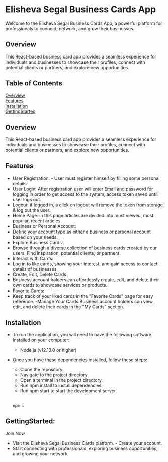 # Elisheva Segal Business Cards App

Welcome to the Elisheva Segal Business Cards App, a powerful platform for professionals to connect, network, and grow their businesses.

## Overview

This React-based business card app provides a seamless experience for individuals and businesses to showcase their profiles, connect with potential clients or partners, and explore new opportunities.

## Table of Contents


[Overview](#overview) <br>
[Features](#features) <br>
[Installation](#installation) <br>
[GettingStarted](#gettingStarted) <br>


## Overview

This React-based business card app provides a seamless experience for individuals and businesses to showcase their profiles, connect with potential clients or partners, and explore new opportunities.

## Features

- User Registration: - User must register himself by filling some personal details.
- User Login: After registration user will enter Email and password for logging in order to get access to the system, access token saved untill user logs out.
- Logout: if logged in, a click on logout will remove the token from storage & log out the user.
- Home Page: in this page articles are divided into most viewed, most popular, recent articles.
- Business or Personal Account:
- Define your account type as either a business or personal account based on your needs.
- Explore Business Cards:
- Browse through a diverse collection of business cards created by our users. Find inspiration, potential clients, or partners.
- Interact with Cards:
- Log in to like cards, showing your interest, and gain access to contact details of businesses.
- Create, Edit, Delete Cards:
- Business account holders can effortlessly create, edit, and delete their own cards to showcase services or products.
- Favorite Cards:
- Keep track of your liked cards in the "Favorite Cards" page for easy reference.
-Manage Your Cards:Business account holders can view, edit, and delete their cards in the "My Cards" section.


## Installation


- To run the application, you will need to have the following software installed on your computer:

  - Node.js (v12.13.0 or higher)
    

- Once you have these dependencies installed, follow these steps:

  - Clone the repository.
  - Navigate to the project directory.
  - Open a terminal in the project directory.
  - Run npm install to install dependencies.
  - Run npm start to start the development server.
  
  <br>
  
  ```bash
  npm i
  
  ```
  
## GettingStarted:

Join Now

   - Visit the Elisheva Segal Business Cards platform.
    - Create your account.
   - Start connecting with professionals, exploring business opportunities, and growing your network.


